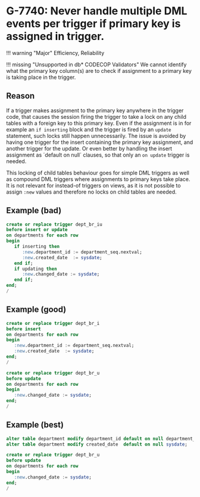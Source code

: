 # G-7740: Never handle multiple DML events per trigger if primary key is assigned in trigger.

!!! warning "Major"
    Efficiency, Reliability

!!! missing "Unsupported in db\* CODECOP Validators"
    We cannot identify what the primary key column(s) are to check if assignment to a primary key is taking place in the trigger.

## Reason

If a trigger makes assignment to the primary key anywhere in the trigger code, that causes the session firing the trigger to take a lock on any child tables with a foreign key to this primary key. Even if the assignment is in for example an `if inserting` block and the trigger is fired by an `update` statement, such locks still happen unnecessarily. The issue is avoided by having one trigger for the insert containing the primary key assignment, and another trigger for the update. Or even better by handling the insert assignment as ´default on null´ clauses, so that only an `on update` trigger is needed.

This locking of child tables behaviour goes for simple DML triggers as well as compound DML triggers where assignments to primary keys take place. It is not relevant for instead-of triggers on views, as it is not possible to assign `:new` values and therefore no locks on child tables are needed.

## Example (bad)

``` sql
create or replace trigger dept_br_iu
before insert or update
on departments for each row
begin
   if inserting then
      :new.department_id := department_seq.nextval;
      :new.created_date  := sysdate;
   end if;
   if updating then
      :new.changed_date := sysdate;
   end if;
end;
/
```

## Example (good)

``` sql
create or replace trigger dept_br_i
before insert
on departments for each row
begin
   :new.department_id := department_seq.nextval;
   :new.created_date  := sysdate;
end;
/

create or replace trigger dept_br_u
before update
on departments for each row
begin
   :new.changed_date := sysdate;
end;
/
```

## Example (best)

``` sql
alter table department modify department_id default on null department_seq.nextval;
alter table department modify created_date  default on null sysdate;

create or replace trigger dept_br_u
before update
on departments for each row
begin
   :new.changed_date := sysdate;
end;
/
```